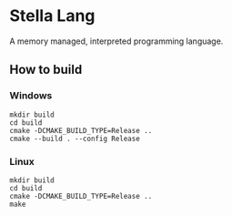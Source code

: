 # Stella Lang

A memory managed, interpreted programming language.

## How to build

### Windows 

```shell
mkdir build
cd build 
cmake -DCMAKE_BUILD_TYPE=Release ..  
cmake --build . --config Release   
```

### Linux 

```shell
mkdir build
cd build 
cmake -DCMAKE_BUILD_TYPE=Release .. 
make
```